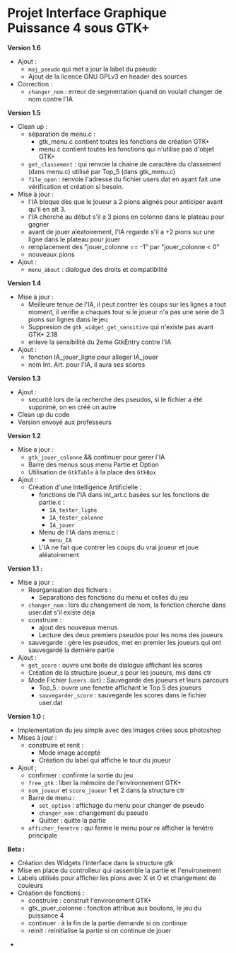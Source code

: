 Projet Interface Graphique Puissance 4 sous GTK+
===================
**Version 1.6**

- Ajout :
	- `maj_pseudo` qui met a jour la label du pseudo
	- Ajout de la licence GNU GPLv3 en header des sources
- Correction :
	- `changer_nom` : erreur de segmentation quand on voulait changer de nom contre l'IA

**Version 1.5**

- Clean up :
	- séparation de menu.c :
		- gtk_menu.c contient toutes les fonctions de création GTK+
		- menu.c contient toutes les fonctions qui n'utilise pas d'objet GTK+
	- `get_classement` : qui renvoie la chaine de caractère du classement (dans menu.c) utilisé par Top_5 (dans gtk_menu.c)
	- `file_open` : renvoie l'adresse du fichier users.dat en ayant fait une vérification et création si besoin.
- Mise à jour :
	- l'IA bloque dès que le joueur a 2 pions alignés pour anticiper avant qu'il en ait 3.
	- l'IA cherche au début s'il a 3 pions en colonne dans le plateau pour gagner
	- avant de jouer aléatoirement, l'IA regarde s'il a +2 pions sur une ligne dans le plateau pour jouer
	- remplacement des "jouer_colonne == -1" par "jouer_colonne < 0"
	- nouveaux pions
- Ajout :
	- `menu_about` : dialogue des droits et compatibilité

**Version 1.4**

- Mise à jour :
	- Meilleure tenue de l'IA, il peut contrer les coups sur les lignes a tout moment, il verifie a chaques tour si le joueur n'a pas une serie de 3 pions sur lignes dans le jeu
	- Suppresion de `gtk_widget_get_sensitive` qui n'existe pas avant GTK+ 2.18
	- enleve la sensibilité du 2eme GtkEntry contre l'IA
- Ajout :
	- fonction IA_jouer_ligne pour alleger IA_jouer
	- nom Int. Art. pour l'IA, il aura ses scores

**Version 1.3**

- Ajout :
	- securité lors de la recherche des pseudos, si le fichier a été supprimé, on en créé un autre
- Clean up du code
- Version envoyé aux professeurs

**Version 1.2**

- Mise a jour :
	- `gtk_jouer_colonne` && continuer pour gerer l'IA
	- Barre des menus sous menu Partie et Option
	- Utilisation de `GtkTable` à la place des `GtkBox`
- Ajout	:
	- Création d'une Intelligence Artificielle :
		- fonctions de l'IA dans int_art.c basées sur les fonctions de partie.c :
			- `IA_tester_ligne`
			- `IA_tester_colonne`
			- `IA_jouer`
		- Menu de l'IA dans menu.c :
			- `menu_IA`
		- L'IA  ne fait que contrer les  coups du vrai joueur et joue aléatoirement

**Version 1.1 :**

- Mise a jour :
	- Reorganisation des fichiers :
		- Separations des fonctions du menu et celles du jeu
	- `changer_nom` : lors du changement de nom, la fonction cherche dans user.dat s'il existe déja
	- construire :
		- ajout des nouveaux menus
		- Lecture des deux premiers pseudos pour les noms des joueurs
	- sauvegarde : gère les pseudos, met en premier les joueurs qui ont sauvegardé la dernière partie
- Ajout :
	- `get_score` : ouvre une boite de dialogue affichant les scores
	- Création de la structure joueur_s pour les joueurs, mis dans ctr
	- Mode Fichier (`users.dat`) : Sauvegarde des joueurs et leurs parcours
		- Top_5 : ouvre une fenetre affichant le Top 5 des joueurs
		- `sauvegarder_score` : sauvegarde les scores dans le fichier user.dat

**Version 1.0 :**

- Implementation du jeu simple avec des Images crées sous photoshop
- Mises à jour :
	- construire et renit :
		- Mode image accepté
		- Création du label qui affiche le tour du joueur
- Ajout ;
	- confirmer : confirme la sortie du jeu
	- `free_gtk` : liber la mémoire de l'environnement GTK+
	- `nom_joueur` et `score_joueur` 1 et 2 dans la structure ctr
	- Barre de menu :
		- `set_option` : affichage du menu pour changer de pseudo
		- `changer_nom` : changement du pseudo
		- Quitter : quitte la partie
	- `afficher_fenetre` : qui ferme le menu pour re afficher la fenêtre principale

**Beta :**

- Création des Widgets l'interface dans la structure gtk
- Mise en place du controlleur qui rassemble la partie et l'environement
- Labels utilisés pour afficher les pions avec X et O et changement de couleurs
- Création de fonctions :
	- construire  : construit l'environement GTK+
	- gtk_jouer_colonne : fonction attribué aux boutons, le jeu du puissance 4
	- continuer : à la fin de la partie demande si on continue
	- reinit : reinitialise la partie si on continue de jouer
*
